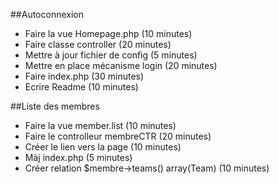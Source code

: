 ##Autoconnexion
- Faire la vue Homepage.php (10 minutes)
- Faire classe controller (20 minutes)
- Mettre à jour fichier de config (5 minutes)
- Mettre en place mécanisme login (20 minutes)
- Faire index.php (30 minutes)
- Ecrire Readme (10 minutes)

##Liste des membres
- Faire la vue member.list (10 minutes)
- Faire le controlleur membreCTR (20 minutes)
- Créer le lien vers la page (10 minutes)
- Màj index.php (5 minutes)
- Créer relation $membre->teams() array(Team) (10 minutes)